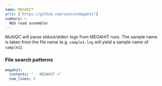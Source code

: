 ```yaml
---
name: MEGAHIT
urls: ["https://github.com/voutcn/megahit"]
summary: >
  NGS read assembler
---
```


<!--
~~~~~ DO NOT EDIT ~~~~~
This file is autogenerated from the MultiQC module python docstring.
Do not edit the markdown, it will be overwritten.

File path for the source of this content: test-data/data/modules/megahit/megahit.py
~~~~~~~~~~~~~~~~~~~~~~~
-->

MultiQC will parse stdout/stderr logs from MEGAHIT runs. The sample name is taken from the file
name (e.g. `sample1.log` will yield a sample name of `sample1`).

### File search patterns

```yaml
megahit:
  contents: " - MEGAHIT v"
  num_lines: 5
```
